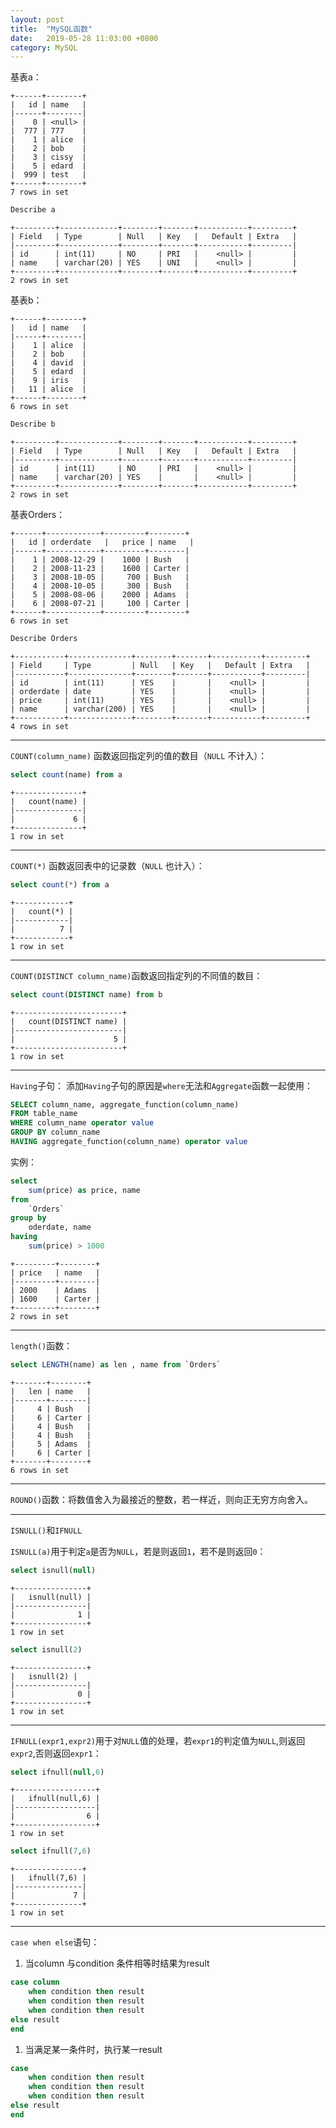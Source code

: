 ```yaml
---
layout: post
title:  "MySQL函数"
date:   2019-05-28 11:03:00 +0800
category: MySQL
---
```


基表a：

```
+------+--------+
|   id | name   |
|------+--------|
|    0 | <null> |
|  777 | 777    |
|    1 | alice  |
|    2 | bob    |
|    3 | cissy  |
|    5 | edard  |
|  999 | test   |
+------+--------+
7 rows in set
```

```sql
Describe a
```

```
+---------+-------------+--------+-------+-----------+---------+
| Field   | Type        | Null   | Key   |   Default | Extra   |
|---------+-------------+--------+-------+-----------+---------|
| id      | int(11)     | NO     | PRI   |    <null> |         |
| name    | varchar(20) | YES    | UNI   |    <null> |         |
+---------+-------------+--------+-------+-----------+---------+
2 rows in set
```

基表b：

```
+------+--------+
|   id | name   |
|------+--------|
|    1 | alice  |
|    2 | bob    |
|    4 | david  |
|    5 | edard  |
|    9 | iris   |
|   11 | alice  |
+------+--------+
6 rows in set
```

```sql
Describe b
```

```
+---------+-------------+--------+-------+-----------+---------+
| Field   | Type        | Null   | Key   |   Default | Extra   |
|---------+-------------+--------+-------+-----------+---------|
| id      | int(11)     | NO     | PRI   |    <null> |         |
| name    | varchar(20) | YES    |       |    <null> |         |
+---------+-------------+--------+-------+-----------+---------+
2 rows in set
```

基表Orders：

```
+------+------------+---------+--------+
|   id | orderdate   |   price | name   |
|------+------------+---------+--------|
|    1 | 2008-12-29 |    1000 | Bush   |
|    2 | 2008-11-23 |    1600 | Carter |
|    3 | 2008-10-05 |     700 | Bush   |
|    4 | 2008-10-05 |     300 | Bush   |
|    5 | 2008-08-06 |    2000 | Adams  |
|    6 | 2008-07-21 |     100 | Carter |
+------+------------+---------+--------+
6 rows in set
```

```sql
Describe Orders
```

```
+-----------+--------------+--------+-------+-----------+---------+
| Field     | Type         | Null   | Key   |   Default | Extra   |
|-----------+--------------+--------+-------+-----------+---------|
| id        | int(11)      | YES    |       |    <null> |         |
| orderdate | date         | YES    |       |    <null> |         |
| price     | int(11)      | YES    |       |    <null> |         |
| name      | varchar(200) | YES    |       |    <null> |         |
+-----------+--------------+--------+-------+-----------+---------+
4 rows in set
```

---

`COUNT(column_name)` 函数返回指定列的值的数目（`NULL` 不计入）：

```sql
select count(name) from a
```

```
+---------------+
|   count(name) |
|---------------|
|             6 |
+---------------+
1 row in set
```

---

`COUNT(*)` 函数返回表中的记录数（`NULL` 也计入）：

```sql
select count(*) from a
```

```
+------------+
|   count(*) |
|------------|
|          7 |
+------------+
1 row in set
```

---

`COUNT(DISTINCT column_name)`函数返回指定列的不同值的数目：

```sql
select count(DISTINCT name) from b
```

```
+------------------------+
|   count(DISTINCT name) |
|------------------------|
|                      5 |
+------------------------+
1 row in set
```

---

`Having`子句：
添加`Having`子句的原因是`where`无法和`Aggregate`函数一起使用：

```sql
SELECT column_name, aggregate_function(column_name)
FROM table_name
WHERE column_name operator value
GROUP BY column_name
HAVING aggregate_function(column_name) operator value
```

实例：

```sql
select 
    sum(price) as price, name 
from 
    `Orders` 
group by 
    oderdate, name 
having 
    sum(price) > 1000
```

```
+---------+--------+
| price   | name   |
|---------+--------|
| 2000    | Adams  |
| 1600    | Carter |
+---------+--------+
2 rows in set
```

---

`length()`函数：

```sql
select LENGTH(name) as len , name from `Orders`
```

```
+-------+--------+
|   len | name   |
|-------+--------|
|     4 | Bush   |
|     6 | Carter |
|     4 | Bush   |
|     4 | Bush   |
|     5 | Adams  |
|     6 | Carter |
+-------+--------+
6 rows in set
```

---

`ROUND()`函数：将数值舍入为最接近的整数，若一样近，则向正无穷方向舍入。

---

`ISNULL()`和`IFNULL`

`ISNULL(a)`用于判定`a`是否为`NULL`，若是则返回`1`，若不是则返回`0`：

```sql
select isnull(null)
```

```
+----------------+
|   isnull(null) |
|----------------|
|              1 |
+----------------+
1 row in set
```

```sql
select isnull(2)
```

```
+----------------+
|   isnull(2) |
|----------------|
|              0 |
+----------------+
1 row in set
```

---

`IFNULL(expr1,expr2)`用于对`NULL`值的处理，若`expr1`的判定值为`NULL`,则返回`expr2`,否则返回`expr1`：

```sql
select ifnull(null,6)
```

```
+------------------+
|   ifnull(null,6) |
|------------------|
|                6 |
+------------------+
1 row in set
```

```sql
select ifnull(7,6)
```

```
+---------------+
|   ifnull(7,6) |
|---------------|
|             7 |
+---------------+
1 row in set
```

---

`case when else`语句：

1. 当column 与condition 条件相等时结果为result

```sql
case column
    when condition then result
    when condition then result
    when condition then result
else result
end
```

1. 当满足某一条件时，执行某一result

```sql
case  
    when condition then result
    when condition then result
    when condition then result
else result
end
```